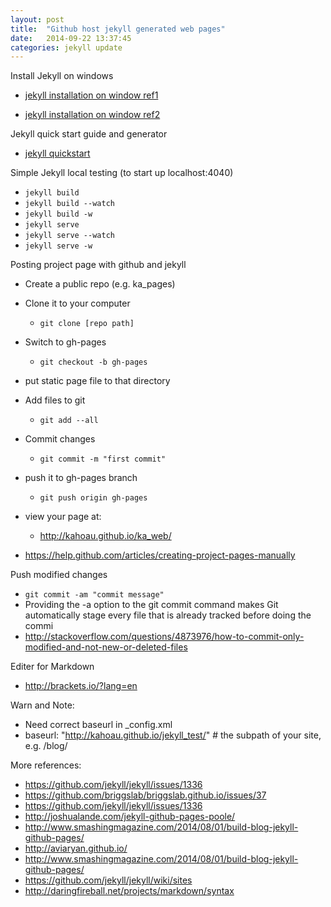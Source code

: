 ```yaml
---
layout: post
title:  "Github host jekyll generated web pages"
date:   2014-09-22 13:37:45
categories: jekyll update
---
```


Install Jekyll on windows

* [jekyll installation on window ref1](http://jekyllrb.com/docs/windows/)

* [jekyll installation on window ref2](http://jekyll-windows.juthilo.com/) 
 
Jekyll quick start guide and generator

* [jekyll quickstart](http://jekyllrb.com/docs/quickstart/)


Simple Jekyll local testing (to start up localhost:4040)

* `jekyll build`
* `jekyll build --watch`
* `jekyll build -w`
* `jekyll serve`
* `jekyll serve --watch`
* `jekyll serve -w`


Posting project page with github and jekyll

* Create a public repo (e.g. ka_pages)
* Clone it to your computer
    * `git clone [repo path]`
* Switch to gh-pages 
    * `git checkout -b gh-pages`

* put static page file to that directory
* Add files to git 
    * `git add --all`

* Commit changes
    * `git commit -m "first commit"`

* push it to gh-pages branch
    * `git push origin gh-pages`


* view your page at: 
    * http://kahoau.github.io/ka_web/

* https://help.github.com/articles/creating-project-pages-manually


Push modified changes

* `git commit -am "commit message"`
* Providing the -a option to the git commit command makes Git automatically stage every file that is already tracked before doing the commi
* http://stackoverflow.com/questions/4873976/how-to-commit-only-modified-and-not-new-or-deleted-files

Editer for Markdown 

* http://brackets.io/?lang=en

Warn and Note: 

* Need correct baseurl in _config.xml
* baseurl: "http://kahoau.github.io/jekyll_test/" # the subpath of your site, e.g. /blog/


More references:

* https://github.com/jekyll/jekyll/issues/1336
* https://github.com/briggslab/briggslab.github.io/issues/37
* https://github.com/jekyll/jekyll/issues/1336
* http://joshualande.com/jekyll-github-pages-poole/
* http://www.smashingmagazine.com/2014/08/01/build-blog-jekyll-github-pages/
* http://aviaryan.github.io/
* http://www.smashingmagazine.com/2014/08/01/build-blog-jekyll-github-pages/
* https://github.com/jekyll/jekyll/wiki/sites 
* http://daringfireball.net/projects/markdown/syntax


